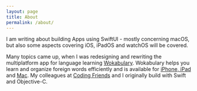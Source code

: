 ```yaml
---
layout: page
title: About
permalink: /about/
---
```


I am writing about building Apps using SwiftUI - mostly concerning macOS, but also some aspects covering iOS, iPadOS and watchOS will be covered.

Many topics came up, when I was redesigning and rewriting the multiplatform app for language learning [Wokabulary](https://wokabulary.com/). Wokabulary helps you learn and organize foreign words efficiently and is available for [iPhone, iPad](https://apps.apple.com/app/wokabulary/id599276235) and [Mac](https://apps.apple.com/app/wokabulary/id599273012).
My colleagues at [Coding Friends](https://www.coding-friends.com/) and I originally build with Swift and Objective-C.
